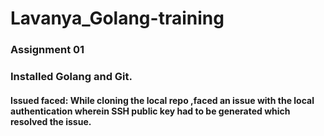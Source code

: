 # Lavanya_Golang-training
### Assignment 01 
### Installed Golang and Git. 
#### Issued faced: While cloning the local repo ,faced an issue with the local authentication wherein SSH public key had to be generated which resolved the issue.
